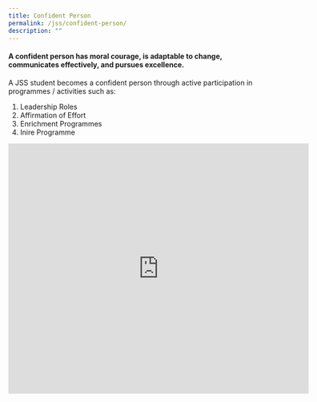 ```yaml
---
title: Confident Person
permalink: /jss/confident-person/
description: ""
---
```

#### A confident person has moral courage, is adaptable to change, communicates effectively, and pursues excellence.

A JSS student becomes a confident person through active participation in programmes / activities such as:

1.  Leadership Roles
2.  Affirmation of Effort
3.  Enrichment Programmes
4.  Inire Programme

<iframe allowfullscreen="true" height="500" width="600" frameborder="0" src="https://docs.google.com/presentation/d/e/2PACX-1vSum2GaFzIMMKGUlcvs6oPc73LFC6XTNcz_-jsSVUnKCVAdpk1kDj13Rd8a9cUj5IcsmadggIovUQ1a/embed?start=false&amp;loop=true&amp;delayms=10000"></iframe>